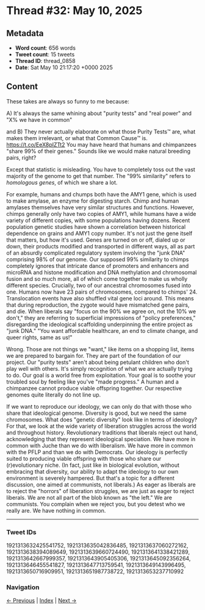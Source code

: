 # Thread #32: May 10, 2025

## Metadata
- **Word count**: 656 words
- **Tweet count**: 15 tweets
- **Thread ID**: thread_0858
- **Date**: Sat May 10 21:17:20 +0000 2025

## Content

These takes are always so funny to me because:

A) It's always the same whining about "purity tests" and "real power" and "X% we have in common"

and B) They never actually elaborate on what those Purity Tests™️ are, what makes them irrelevant, or what that Common Cause™️ is. https://t.co/EeX8pIZTt2 You may have heard that humans and chimpanzees "share 99% of their genes." Sounds like we would make natural breeding pairs, right?

Except that statistic is misleading. You have to completely toss out the vast majority of the genome to get that number. The "99% similarity" refers to *homologous genes*, of which we share a lot.

For example, humans and chumps both have the AMY1 gene, which is used to make amylase, an enzyme for digesting starch. Chimp and human amylases themselves have very similar structures and functions. However, chimps generally only have two copies of AMY1, while humans have a wide variety of different copies, with some populations having dozens. Recent population genetic studies have shown a correlation between historical dependence on grains and AMY1 copy number. It's not just the gene itself that matters, but how it's used. Genes are turned on or off, dialed up or down, their products modified and transported in different ways, all as part of an absurdly complicated regulatory system involving the "junk DNA" comprising 98% of our genome. Our supposed 99% similarity to chimps completely ignores that intricate dance of promoters and enhancers and microRNA and histone modification and DNA methylation and chromosomal fusion and so much more, all of which come together to make us wholly different species. Crucially, two of our ancestral chromosomes fused into one. Humans now have 23 pairs of chromosomes, compared to chimps' 24. Translocation events have also shuffled vital gene loci around. This means that during reproduction, the zygote would have mismatched gene pairs, and die. When liberals say "focus on the 90% we agree on, not the 10% we don't," they are referring to superficial impressions of "policy preferences," disregarding the ideological scaffolding underpinning the entire project as "junk DNA." "You want affordable healthcare, an end to climate change, and queer rights, same as us!"

Wrong. Those are not things we "want," like items on a shopping list, items we are prepared to bargain for. They are part of the foundation of our project. Our "purity tests" aren't about being petulant children who don't play well with others. It's simply recognition of what we are actually trying to do. Our goal is a world free from exploitation. Your goal is to soothe your troubled soul by feeling like you've "made progress." A human and a chimpanzee cannot produce viable offspring together. Our respective genomes quite literally do not line up.

If we want to reproduce our ideology, we can only do that with those who share that ideological genome. Diversity is good, but we need the same chromosomes. What does "genetic diversity" look like in terms of ideology? For that, we look at the wide variety of liberation struggles across the world and throughout history. Revolutionary traditions that liberals reject out hand, acknowledging that they represent ideological speciation. We have more in common with Juche than we do with liberalism. We have more in common with the PFLP and than we do with Democrats. Our ideology is perfectly suited to producing viable offspring with those who share our (r)evolutionary niche. (In fact, just like in biological evolution, without embracing that diversity, our ability to adapt the ideology to our own environment is severely hampered. But that's a topic for a different discussion, one aimed at communists, not liberals.) As eager as liberals are to reject the "horrors" of liberation struggles, we are just as eager to reject liberals. We are not all part of the blob known as "the left." We are communists. You complain when we reject you, but you detest who we really are. We have nothing in common.

---

### Tweet IDs
1921313632425541752, 1921313635042836485, 1921313637060272162, 1921313638394089649, 1921313639660724490, 1921313641338421289, 1921313642667999357, 1921313643905405306, 1921313645092356264, 1921313646455541827, 1921313647713759541, 1921313649143996495, 1921313650716909951, 1921313651987738722, 1921313653237710992

### Navigation
[← Previous](#031) | [Index](index.md) | [Next →](#033)
